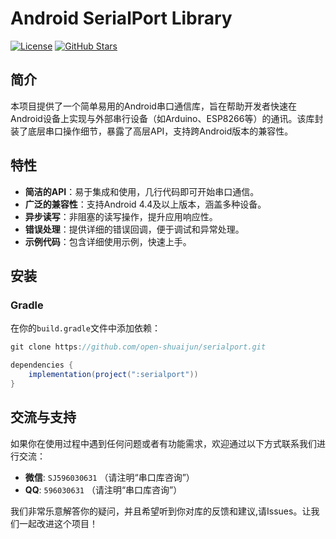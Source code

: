 # Android SerialPort Library

[![License](https://img.shields.io/badge/License-Apache%202.0-blue.svg)](https://opensource.org/licenses/Apache-2.0)
[![GitHub Stars](https://img.shields.io/github/stars/yourusername/yourrepository.svg?style=social)](https://github.com/yourusername/yourrepository)

## 简介

本项目提供了一个简单易用的Android串口通信库，旨在帮助开发者快速在Android设备上实现与外部串行设备（如Arduino、ESP8266等）的通讯。该库封装了底层串口操作细节，暴露了高层API，支持跨Android版本的兼容性。

## 特性

- **简洁的API**：易于集成和使用，几行代码即可开始串口通信。
- **广泛的兼容性**：支持Android 4.4及以上版本，涵盖多种设备。
- **异步读写**：非阻塞的读写操作，提升应用响应性。
- **错误处理**：提供详细的错误回调，便于调试和异常处理。
- **示例代码**：包含详细使用示例，快速上手。

## 安装

### Gradle
在你的`build.gradle`文件中添加依赖：

```groovy
git clone https://github.com/open-shuaijun/serialport.git

dependencies {
    implementation(project(":serialport"))
}
```


## 交流与支持

如果你在使用过程中遇到任何问题或者有功能需求，欢迎通过以下方式联系我们进行交流：

- **微信**: `SJ596030631` （请注明“串口库咨询”）
- **QQ**: `596030631` （请注明“串口库咨询”）

我们非常乐意解答你的疑问，并且希望听到你对库的反馈和建议,请Issues。让我们一起改进这个项目！

